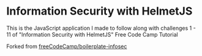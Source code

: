 # Information Security with HelmetJS

This is the JavaScript application I made to follow along with challenges 1 - 11 of "Information Security with HelmetJS" Free Code Camp Tutorial

Forked from [freeCodeCamp/boilerplate-infosec](https://github.com/freeCodeCamp/boilerplate-infosec)
